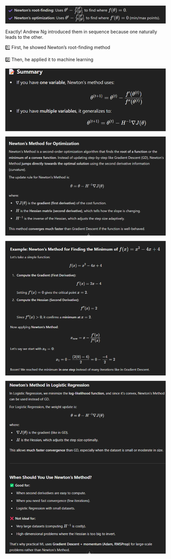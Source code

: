 ![](/images/image_2025-03-28_131102342.png)

Exactly! Andrew Ng introduced them in sequence because one naturally leads to the other.

1️⃣ First, he showed Newton’s root-finding method

2️⃣ Then, he applied it to machine learning

![](/images/image_2025-03-28_124046204.png)

![](/images/image_2025-03-27_213626381.png)

![](/images/image_2025-03-27_213719722.png)

![](/images/image_2025-03-27_213811596.png)
